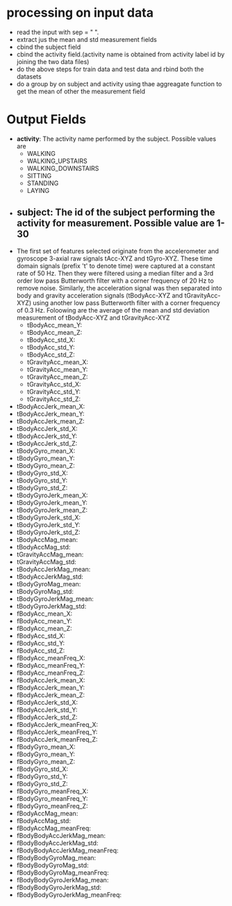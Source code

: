 processing on input data
=========================
- read the input with sep = " ".
- extract jus the mean and std measurement fields
- cbind the subject field
- cbind the activity field.(activity name is obtained from activity label id by joining the two data files)
- do the above steps for train data and test data and rbind both the datasets
- do a group by on subject and activity using thae aggreagate function to get the mean of other the measurement field


Output Fields
==============
- **activity**: The activity name performed by the subject. Possible values are 
  * WALKING
  * WALKING_UPSTAIRS
  * WALKING_DOWNSTAIRS 
  * SITTING 
  * STANDING 
  * LAYING
- **subject**: The id of the subject performing the activity for measurement. Possible value are 1-30
  ------------
- The first set of features selected originate from the accelerometer and gyroscope 3-axial raw signals tAcc-XYZ and tGyro-XYZ. These time domain signals (prefix 't' to denote time) were captured at a constant rate of 50 Hz. Then they were filtered using a median filter and a 3rd order low pass Butterworth filter with a corner frequency of 20 Hz to remove noise. Similarly, the acceleration signal was then separated into body and gravity acceleration signals (tBodyAcc-XYZ and tGravityAcc-XYZ) using another low pass Butterworth filter with a corner frequency of 0.3 Hz. Foloowing are the average of the mean and std deviation measurement of tBodyAcc-XYZ and tGravityAcc-XYZ
  * tBodyAcc_mean_Y: 
  * tBodyAcc_mean_Z: 
  * tBodyAcc_std_X: 
  * tBodyAcc_std_Y: 
  * tBodyAcc_std_Z: 
  * tGravityAcc_mean_X: 
  * tGravityAcc_mean_Y: 
  * tGravityAcc_mean_Z: 
  * tGravityAcc_std_X: 
  * tGravityAcc_std_Y: 
  * tGravityAcc_std_Z: 
- tBodyAccJerk_mean_X: 
- tBodyAccJerk_mean_Y: 
- tBodyAccJerk_mean_Z: 
- tBodyAccJerk_std_X: 
- tBodyAccJerk_std_Y: 
- tBodyAccJerk_std_Z: 
- tBodyGyro_mean_X: 
- tBodyGyro_mean_Y: 
- tBodyGyro_mean_Z: 
- tBodyGyro_std_X: 
- tBodyGyro_std_Y: 
- tBodyGyro_std_Z: 
- tBodyGyroJerk_mean_X: 
- tBodyGyroJerk_mean_Y: 
- tBodyGyroJerk_mean_Z: 
- tBodyGyroJerk_std_X: 
- tBodyGyroJerk_std_Y: 
- tBodyGyroJerk_std_Z: 
- tBodyAccMag_mean: 
- tBodyAccMag_std: 
- tGravityAccMag_mean: 
- tGravityAccMag_std: 
- tBodyAccJerkMag_mean: 
- tBodyAccJerkMag_std: 
- tBodyGyroMag_mean: 
- tBodyGyroMag_std: 
- tBodyGyroJerkMag_mean: 
- tBodyGyroJerkMag_std: 
- fBodyAcc_mean_X: 
- fBodyAcc_mean_Y: 
- fBodyAcc_mean_Z: 
- fBodyAcc_std_X: 
- fBodyAcc_std_Y: 
- fBodyAcc_std_Z: 
- fBodyAcc_meanFreq_X: 
- fBodyAcc_meanFreq_Y: 
- fBodyAcc_meanFreq_Z: 
- fBodyAccJerk_mean_X: 
- fBodyAccJerk_mean_Y: 
- fBodyAccJerk_mean_Z: 
- fBodyAccJerk_std_X: 
- fBodyAccJerk_std_Y: 
- fBodyAccJerk_std_Z: 
- fBodyAccJerk_meanFreq_X: 
- fBodyAccJerk_meanFreq_Y: 
- fBodyAccJerk_meanFreq_Z: 
- fBodyGyro_mean_X: 
- fBodyGyro_mean_Y: 
- fBodyGyro_mean_Z: 
- fBodyGyro_std_X: 
- fBodyGyro_std_Y: 
- fBodyGyro_std_Z: 
- fBodyGyro_meanFreq_X: 
- fBodyGyro_meanFreq_Y: 
- fBodyGyro_meanFreq_Z: 
- fBodyAccMag_mean: 
- fBodyAccMag_std: 
- fBodyAccMag_meanFreq: 
- fBodyBodyAccJerkMag_mean: 
- fBodyBodyAccJerkMag_std: 
- fBodyBodyAccJerkMag_meanFreq: 
- fBodyBodyGyroMag_mean: 
- fBodyBodyGyroMag_std: 
- fBodyBodyGyroMag_meanFreq: 
- fBodyBodyGyroJerkMag_mean: 
- fBodyBodyGyroJerkMag_std: 
- fBodyBodyGyroJerkMag_meanFreq: 
